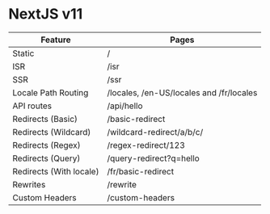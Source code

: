 # NextJS v11

| Feature                 | Pages                                    |
| ----------------------- | ---------------------------------------- |
| Static                  | /                                        |
| ISR                     | /isr                                     |
| SSR                     | /ssr                                     |
| Locale Path Routing     | /locales, /en-US/locales and /fr/locales |
| API routes              | /api/hello                               |
| Redirects (Basic)       | /basic-redirect                          |
| Redirects (Wildcard)    | /wildcard-redirect/a/b/c/                |
| Redirects (Regex)       | /regex-redirect/123                      |
| Redirects (Query)       | /query-redirect?q=hello                  |
| Redirects (With locale) | /fr/basic-redirect                       |
| Rewrites                | /rewrite                                 |
| Custom Headers          | /custom-headers                          |

